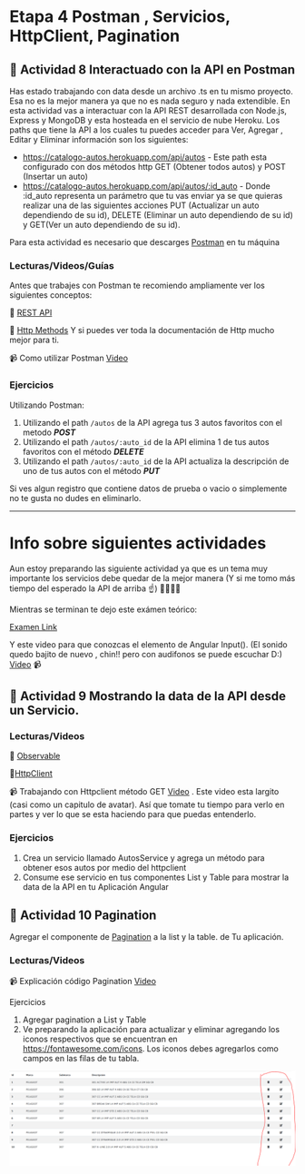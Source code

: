 # Etapa 4 Postman , Servicios, HttpClient, Pagination

## :mushroom: Actividad 8 Interactuado con la API en Postman

Has estado trabajando con data desde un archivo .ts en tu mismo proyecto. Esa no es la mejor manera ya que no es nada seguro y nada extendible.
En esta actividad vas a interactuar con la API REST desarrollada con Node.js, Express y MongoDB  y esta hosteada en el servicio de nube Heroku.
Los paths que tiene la API a los cuales tu puedes acceder para Ver, Agregar , Editar y Eliminar información son los siguientes: 
* https://catalogo-autos.herokuapp.com/api/autos - Este path esta configurado con dos métodos http GET (Obtener todos autos) y POST (Insertar un auto)
* https://catalogo-autos.herokuapp.com/api/autos/:id_auto - Donde :id_auto representa un parámetro que tu vas enviar ya se que quieras
realizar una de las siguientes acciones PUT (Actualizar un auto dependiendo de su id), DELETE (Eliminar un auto dependiendo de su id)
y GET(Ver un auto dependiendo de su id).

Para esta actividad es necesario que descarges [Postman](https://www.postman.com/downloads/) en tu máquina

### Lecturas/Videos/Guías

Antes que trabajes con Postman te recomiendo ampliamente ver los siguientes conceptos: 

:link: [REST API](https://www.service-architecture.com/articles/web-services/representational_state_transfer_rest.html) 

:link: [Http Methods](https://developer.mozilla.org/en-US/docs/Web/HTTP/Methods) 
Y si puedes ver toda la documentación de  Http mucho mejor para ti.

:video_camera: Como utilizar Postman [Video](https://mega.nz/#!LqRk3a4B!6Nmld3XKJqi6na7EYi1_ca1CVF5LIjgkQGrmfE7nIGY) 

### Ejercicios
Utilizando Postman: 
1. Utilizando el path `/autos` de la API agrega tus 3 autos favoritos con el metodo ***POST***
2. Utilizando el path `/autos/:auto_id` de la API elimina 1 de tus autos favoritos con el método ***DELETE***
3. Utilizando el path `/autos/:auto_id` de la API actualiza la descripción de uno de tus autos con el método ***PUT***

Si ves algun registro que contiene datos de prueba o vacio o simplemente no te gusta no dudes en eliminarlo. 
____





# Info sobre siguientes actividades
Aun estoy preparando las siguiente actividad ya que es un tema muy importante los servicios debe  quedar de la mejor manera (Y si me tomo más
tiempo del esperado la API de arriba :point_up:)
:turtle::turtle::turtle::turtle:

Mientras se terminan te dejo este exámen teórico:

[Examen Link](https://forms.gle/LKMxqzLG5PBVR1bh9)


Y este video para que conozcas el elemento de Angular Input(). (El sonido quedo bajito de nuevo , chin!! pero con audifonos se puede escuchar D:)
[Video](https://mega.nz/#!r2ASGQ5K!6hHK6fRRtuG91HM9zl9WkVbCOQ5w1a6Uzeyotq_CudE) :video_camera:



## :mushroom: Actividad 9 Mostrando la data de la API desde un Servicio.

### Lecturas/Videos

:link: [Observable](https://angular.io/guide/observables) 

:link:[HttpClient](https://angular.io/guide/http)

:video_camera:  Trabajando con Httpclient método GET [Video](https://mega.nz/#!i7pjUayb!JIvEkgpt1btYHOWRIi1HMVQk3Btmjzg8xBFe2E9gdvk) . Este video esta largito (casi como un capitulo de avatar). Así 
que tomate tu tiempo para verlo en partes y ver lo que se esta haciendo para que puedas entenderlo.



### Ejercicios

1. Crea un servicio llamado AutosService y agrega un método para obtener esos autos por medio del httpclient
2. Consume ese servicio en tus componentes List y Table para mostrar la data de la API en tu Aplicación Angular



## :mushroom: Actividad 10 Pagination

Agregar el componente de [Pagination](https://ng-bootstrap.github.io/#/components/pagination/overview) a la list y la table. de Tu aplicación.


### Lecturas/Videos

:video_camera: Explicación código Pagination [Video](https://mega.nz/#!vm5TVARQ!vBGlO-60carMFt8zqaTsXRXL679YaRjRhHp8ZxNTzWA)


Ejercicios

1. Agregar pagination a List y Table
2. Ve preparando la aplicación para actualizar y eliminar agregando los iconos respectivos que se encuentran en https://fontawesome.com/icons. Los iconos debes agregarlos como campos en las filas de tu tabla. 

![!](/editar-eliminar.PNG)



